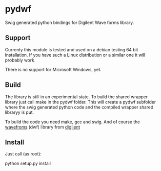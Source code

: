 pydwf
=====

Swig generated python bindings for Digilent Wave forms library.

Support
-------
Currenty this module is tested and used on a debian testing 64 bit installation. If you have such a Linux distribution or a similar one it will probably work.

There is no support for Microsoft Windows, yet.

Build
-----
The library is still in an experimental state. To build the shared wrapper library just call make in the pydwf folder. This will create a pydwf subfolder where the swig generated python code and the compiled wrapper shared libraryy is put.

To build the code you need make, gcc and swig. And of course the [wavefroms] (dwf) library from [digilent]

Install
-------
Just call (as root):

python setup.py install 


[wavefroms]: http://www.digilentinc.com/Products/Detail.cfm?NavPath=2,66,849&Prod=WAVEFORMS
[digilent]: http://www.digilentinc.com/
